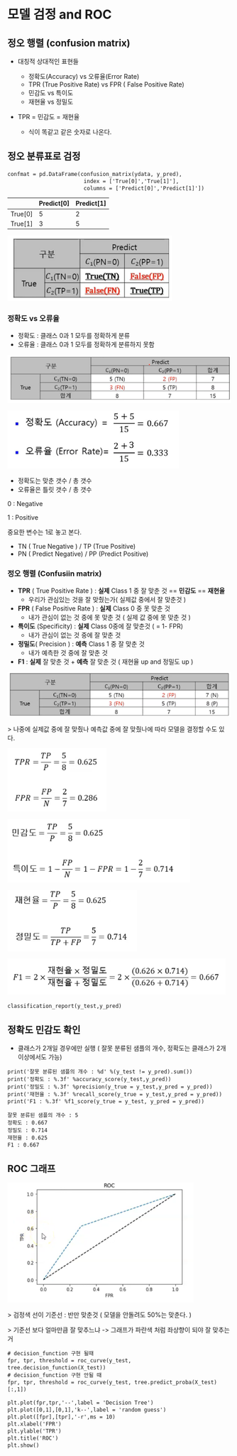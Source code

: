 # 모델 검정 and ROC 

## 정오 행렬 (confusion matrix)

- 대칭적 상대적인 표현들

  - 정확도(Accuracy) vs 오류율(Error Rate)  
  - TPR (True Positive Rate) vs FPR ( False Positive Rate)
  - 민감도 vs 특이도
  - 재현율 vs 정밀도

  

- TPR = 민감도 = 재현율 

  - 식이 똑같고 같은 숫자로 나온다.



## 정오 분류표로 검정

```
confmat = pd.DataFrame(confusion_matrix(ydata, y_pred),
						index = ['True[0]','True[1]'],
						columns = ['Predict[0]','Predict[1]'])
```

|         | Predict[0] | Predict[1] |
| ------- | ---------- | ---------- |
| True[0] | 5          | 2          |
| True[1] | 3          | 5          |



![image-20200925213241366](검정ROC.assets/image-20200925213241366.png)

### 정확도 vs 오류율

- 정확도  : 클래스 0과 1 모두를 정확하게 분류
- 오류율 : 클래스 0과 1 모두를 정확하게 분류하지 못함

![image-20200925215118913](검정ROC.assets/image-20200925215118913.png)



![image-20200925215140049](검정ROC.assets/image-20200925215140049.png)

- 정확도는 맞춘 갯수 / 총 갯수 
- 오류율은 틀릿 갯수 / 총 갯수

0 : Negative 

1 : Positive

중요한 변수는 1로 놓고 본다. 

- TN ( True Negative ) / TP (True Positive)
-  PN ( Predict Negative) / PP (Predict Positive)



### 정오 행렬 (Confusiin matrix)

- **TPR** ( True Positive Rate ) : **실제** Class 1 중 잘 맞춘 것  == **민감도** == **재현율**
  - 우리가 관심있는 것을 잘 맞췄는가( 실제값 중에서 잘 맞춘것 )
- **FPR** ( False Positive Rate ) : **실제** Class 0 중 못 맞춘 것
  -  내가 관심이 없는 것 중에 못 맞춘 것 ( 실제 값 중에 못 맞춘 것 )
- **특이도** (Specificity) : **실제** Class 0중에 잘 맞춘것 ( = 1- FPR)
  - 내가 관심이 없는 것 중에 잘 맞춘 것
- **정밀도**( Precision ) : **예측** Class 1 중 잘 맞춘 것
  - 내가 예측한 것 중에 잘 맞춘 것
- **F1** : **실제** 잘 맞춘 것 + **예측** 잘 맞춘 것  ( 재현율 up and 정밀도 up )

![image-20200925220524554](검정ROC.assets/image-20200925220524554.png)

\> 나중에 실제값 중에 잘 맞췄나 예측값 중에 잘 맞췄나에 따라 모델을 결정할 수도 있다.

![image-20200925220859302](검정ROC.assets/image-20200925220859302.png)

![image-20200925220917948](검정ROC.assets/image-20200925220917948.png)

![image-20200925221139988](검정ROC.assets/image-20200925221139988.png)

![image-20200925221714588](검정ROC.assets/image-20200925221714588.png)



```
classification_report(y_test,y_pred)
```



## 정확도 민감도 확인

- 클래스가 2개일 경우에만 실행 ( 잘못 분류된 샘플의 개수, 정확도는 클래스가 2개 이상에서도 가능)

```
print('잘못 분류된 샘플의 개수 : %d' %(y_test != y_pred).sum())
print('정확도 : %.3f' %accuracy_score(y_test,y_pred))
print('정밀도 : %.3f' %precision(y_true = y_test,y_pred = y_pred))
print('재현율 : %.3f' %recall_score(y_true = y_test,y_pred = y_pred))
print('F1 : %.3f' %f1_score(y_true = y_test, y_pred = y_pred))
```

```
잘못 분류된 샘플의 개수 : 5
정확도 : 0.667
정밀도 : 0.714
재현율 : 0.625
F1 : 0.667
```



## ROC 그래프

![image-20200925223234497](검정ROC.assets/image-20200925223234497.png)

\> 검정색 선이 기준선 : 반만 맞춘것 ( 모델을 안돌려도 50%는 맞춘다. )

\> 기준선 보다 얼마만큼 잘 맞추느냐 -> 그래프가 파란색 처럼 좌상향이 되야 잘 맞추는거



```
# decision_function 구현 될때 
fpr, tpr, threshold = roc_curve(y_test, tree.decision_function(X_test))
# decision_function 구현 안될 때
fpr, tpr, threshold = roc_curve(y_test, tree.predict_proba(X_test)[:,1])
```

```
plt.plot(fpr,tpr,'--',label = 'Decision Tree')
plt.plot([0,1],[0,1],'k--',label = 'random guess')
plt.plot([fpr],[tpr],'-r',ms = 10)
plt.xlabel('FPR')
plt.ylable('TPR')
plt.title('ROC')
plt.show()
```

